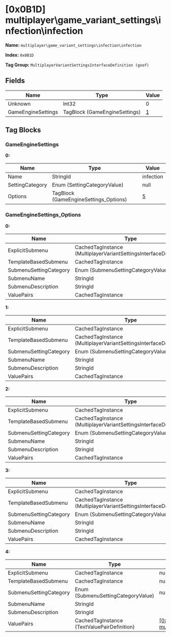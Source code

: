# [0x0B1D] multiplayer\game_variant_settings\infection\infection

**Name:** ```multiplayer\game_variant_settings\infection\infection```

**Index:** ```0x0B1D```

**Tag Group:** ```MultiplayerVariantSettingsInterfaceDefinition (goof)```

## Fields

Name	| Type	| Value
---	|---	|---	|
Unknown	|Int32	|0
GameEngineSettings	|TagBlock (GameEngineSettings)	|[1](#gameenginesettings)


## Tag Blocks

### GameEngineSettings

**0:**

Name	| Type	| Value
---	|---	|---	|
Name	|StringId	|infection
SettingCategory	|Enum (SettingCategoryValue)	|null
Options	|TagBlock (GameEngineSettings_Options)	|[5](#gameenginesettings_options)


### GameEngineSettings_Options

**0:**

Name	| Type	| Value
---	|---	|---	|
ExplicitSubmenu	|CachedTagInstance (MultiplayerVariantSettingsInterfaceDefinition)	|[[0x0B82] multiplayer\game_variant_settings\infection\infection_scoring](../MultiplayerVariantSettingsInterfaceDefinition/0B82.md)
TemplateBasedSubmenu	|CachedTagInstance	|null
SubmenuSettingCategory	|Enum (SubmenuSettingCategoryValue)	|null
SubmenuName	|StringId	|infection_scoring
SubmenuDescription	|StringId	|infection_scoring_desc
ValuePairs	|CachedTagInstance	|null


**1:**

Name	| Type	| Value
---	|---	|---	|
ExplicitSubmenu	|CachedTagInstance	|null
TemplateBasedSubmenu	|CachedTagInstance (MultiplayerVariantSettingsInterfaceDefinition)	|[[0x0B15] multiplayer\game_variant_settings\player_traits_template\player_traits_template](../MultiplayerVariantSettingsInterfaceDefinition/0B15.md)
SubmenuSettingCategory	|Enum (SubmenuSettingCategoryValue)	|null
SubmenuName	|StringId	|infection_traits_zombie
SubmenuDescription	|StringId	|infection_traits_zombie_desc
ValuePairs	|CachedTagInstance	|null


**2:**

Name	| Type	| Value
---	|---	|---	|
ExplicitSubmenu	|CachedTagInstance	|null
TemplateBasedSubmenu	|CachedTagInstance (MultiplayerVariantSettingsInterfaceDefinition)	|[[0x0B15] multiplayer\game_variant_settings\player_traits_template\player_traits_template](../MultiplayerVariantSettingsInterfaceDefinition/0B15.md)
SubmenuSettingCategory	|Enum (SubmenuSettingCategoryValue)	|null
SubmenuName	|StringId	|infection_traits_alpha
SubmenuDescription	|StringId	|infection_traits_alpha_desc
ValuePairs	|CachedTagInstance	|null


**3:**

Name	| Type	| Value
---	|---	|---	|
ExplicitSubmenu	|CachedTagInstance	|null
TemplateBasedSubmenu	|CachedTagInstance (MultiplayerVariantSettingsInterfaceDefinition)	|[[0x0B7D] multiplayer\game_variant_settings\player_traits_template\player_traits_dynamic_template](../MultiplayerVariantSettingsInterfaceDefinition/0B7D.md)
SubmenuSettingCategory	|Enum (SubmenuSettingCategoryValue)	|null
SubmenuName	|StringId	|infection_traits_last_man
SubmenuDescription	|StringId	|infection_traits_last_man_desc
ValuePairs	|CachedTagInstance	|null


**4:**

Name	| Type	| Value
---	|---	|---	|
ExplicitSubmenu	|CachedTagInstance	|null
TemplateBasedSubmenu	|CachedTagInstance	|null
SubmenuSettingCategory	|Enum (SubmenuSettingCategoryValue)	|null
SubmenuName	|StringId	|
SubmenuDescription	|StringId	|
ValuePairs	|CachedTagInstance (TextValuePairDefinition)	|[[0x0B83] multiplayer\game_variant_settings\infection\infection_next_zombie](../TextValuePairDefinition/0B83.md)


